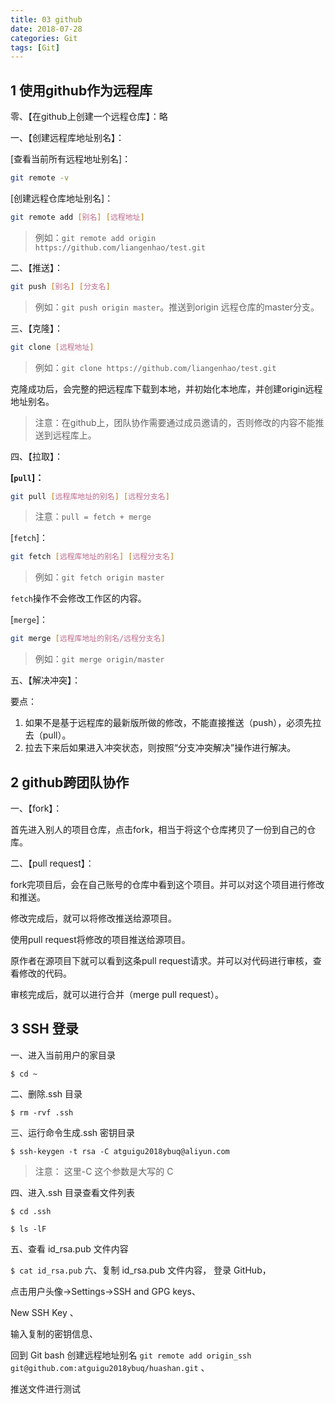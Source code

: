 ```yaml
---
title: 03 github
date: 2018-07-28
categories: Git
tags: [Git]
---
```


## 1 使用github作为远程库

零、【在github上创建一个远程仓库】：略

一、【创建远程库地址别名】：

[查看当前所有远程地址别名]：

```bash
git remote -v
```

[创建远程仓库地址别名]：

```bash
git remote add [别名] [远程地址]
```

> 例如：`git remote add origin https://github.com/liangenhao/test.git`

<!-- more -->

二、【推送】：

```bash
git push [别名] [分支名]
```

> 例如：`git push origin master`。推送到origin 远程仓库的master分支。

三、【克隆】：

```bash
git clone [远程地址]
```

> 例如：`git clone https://github.com/liangenhao/test.git`

克隆成功后，会完整的把远程库下载到本地，并初始化本地库，并创建origin远程地址别名。

> 注意：在github上，团队协作需要通过成员邀请的，否则修改的内容不能推送到远程库上。

四、【拉取】：

**[`pull`]：**

```bash
git pull [远程库地址的别名] [远程分支名]
```

> 注意：`pull = fetch + merge`

[`fetch`]：

```bash
git fetch [远程库地址的别名] [远程分支名]
```

> 例如：`git fetch origin master`

`fetch`操作不会修改工作区的内容。

[`merge`]：

```bash
git merge [远程库地址的别名/远程分支名]
```

> 例如：`git merge origin/master`

五、【解决冲突】：

要点：

1. 如果不是基于远程库的最新版所做的修改，不能直接推送（push），必须先拉去（pull）。
2. 拉去下来后如果进入冲突状态，则按照“分支冲突解决”操作进行解决。

## 2 github跨团队协作

一、【fork】：

首先进入别人的项目仓库，点击fork，相当于将这个仓库拷贝了一份到自己的仓库。

二、【pull request】：

fork完项目后，会在自己账号的仓库中看到这个项目。并可以对这个项目进行修改和推送。

修改完成后，就可以将修改推送给源项目。

使用pull request将修改的项目推送给源项目。

原作者在源项目下就可以看到这条pull request请求。并可以对代码进行审核，查看修改的代码。

审核完成后，就可以进行合并（merge pull request）。

## 3 SSH 登录

一、进入当前用户的家目录 

`$ cd ~ `

二、删除.ssh 目录

 `$ rm -rvf .ssh` 

三、运行命令生成.ssh 密钥目录 

`$ ssh-keygen -t rsa -C atguigu2018ybuq@aliyun.com`

> 注意： 这里-C 这个参数是大写的 C

四、进入.ssh 目录查看文件列表 

`$ cd .ssh` 

`$ ls -lF` 

五、查看 id_rsa.pub 文件内容    

`$ cat id_rsa.pub`
六、复制 id_rsa.pub 文件内容， 登录 GitHub，

点击用户头像→Settings→SSH and GPG keys、

New SSH Key 、

输入复制的密钥信息、

回到 Git bash 创建远程地址别名 `git remote add origin_ssh git@github.com:atguigu2018ybuq/huashan.git` 、  

推送文件进行测试    